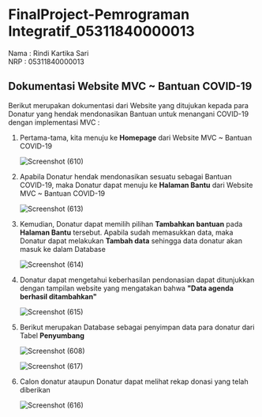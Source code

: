 # FinalProject-Pemrograman Integratif_05311840000013
Nama : Rindi Kartika Sari <br>
NRP : 05311840000013

## Dokumentasi Website MVC ~ Bantuan COVID-19
Berikut merupakan dokumentasi dari Website yang ditujukan kepada para Donatur yang hendak mendonasikan Bantuan untuk menangani COVID-19 dengan implementasi MVC :
1.  Pertama-tama, kita menuju ke __Homepage__ dari  Website MVC ~ Bantuan COVID-19 <br>

    ![Screenshot (610)](https://user-images.githubusercontent.com/49342639/82148009-ce6ef900-987b-11ea-9510-2d52e8acd0cb.png)
    
2.  Apabila Donatur hendak mendonasikan sesuatu sebagai Bantuan COVID-19, maka Donatur dapat menuju ke __Halaman Bantu__ dari  Website MVC ~ Bantuan COVID-19 <br>

    ![Screenshot (613)](https://user-images.githubusercontent.com/49342639/82148050-34f41700-987c-11ea-854b-854179258980.png)
    
3.  Kemudian, Donatur dapat memilih pilihan __Tambahkan bantuan__ pada __Halaman Bantu__ tersebut. Apabila sudah memasukkan data, maka Donatur dapat melakukan __Tambah data__ sehingga data donatur akan masuk ke dalam Database <br>

    ![Screenshot (614)](https://user-images.githubusercontent.com/49342639/82148108-869ca180-987c-11ea-9f90-4a5596d1af47.png)
    
4.  Donatur dapat mengetahui keberhasilan pendonasian dapat ditunjukkan dengan tampilan website yang mengatakan bahwa __"Data agenda berhasil ditambahkan"__ <br>

    ![Screenshot (615)](https://user-images.githubusercontent.com/49342639/82148329-b39d8400-987d-11ea-904a-aa1a36a69ca5.png)

5.  Berikut merupakan Database sebagai penyimpan data para donatur dari Tabel __Penyumbang__<br>

    ![Screenshot (608)](https://user-images.githubusercontent.com/49342639/82148409-31fa2600-987e-11ea-9843-da239e13df8d.png)

    ![Screenshot (617)](https://user-images.githubusercontent.com/49342639/82148202-12aec900-987d-11ea-9c73-2c555b4b1d01.png)
    
6.  Calon donatur ataupun Donatur dapat melihat rekap donasi yang telah diberikan <br>

    ![Screenshot (616)](https://user-images.githubusercontent.com/49342639/82148388-0aa35900-987e-11ea-8f8c-607c2570c9ac.png)

